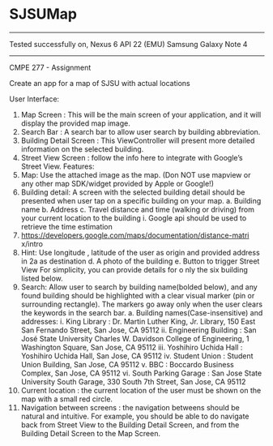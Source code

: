 # SJSUMap

***
Tested successfully on, 
Nexus 6 API 22 (EMU)
Samsung Galaxy Note 4
***

CMPE 277 - Assignment

Create an app for a map of SJSU with actual locations

User Interface:
1. Map Screen : This will be the main screen of your application, and it will display the
provided map image.
2. Search Bar : A search bar to allow user search by building abbreviation.
3. Building Detail Screen : This ViewController will present more detailed information on
the selected building.
4. Street View Screen : follow the info here to integrate with Google’s Street View.
Features:
1. Map: Use the attached image as the map. (Don NOT use mapview or any other map
SDK/widget provided by Apple or Google!)
2. Building detail: A screen with the selected building detail should be presented when
user tap on a specific building on your map.
a. Building name
b. Address
c. Travel distance and time (walking or driving) from your current location to the
building
i. Google api should be used to retrieve the time estimation
1. https://developers.google.com/maps/documentation/distance-matri
x/intro
2. Hint: Use longitude , latitude of the user as origin and provided
address in 2a as destination
d. A photo of the building
e. Button to trigger Street View
For simplicity, you can provide details for o nly the six building listed below.
3. Search: Allow user to search by building name(bolded below), and any found building
should be highlighted with a clear visual marker (pin or surrounding rectangle). The
markers go away only when the user clears the keywords in the search bar.
a. Building names(Case-insensitive) and addresses:
i. King Library : Dr. Martin Luther King, Jr. Library, 150 East San Fernando
Street, San Jose, CA 95112
ii. Engineering Building : San José State University Charles W. Davidson
College of Engineering, 1 Washington Square, San Jose, CA 95112
iii. Yoshihiro Uchida Hall : Yoshihiro Uchida Hall, San Jose, CA 95112
iv. Student Union : Student Union Building, San Jose, CA 95112
v. BBC : Boccardo Business Complex, San Jose, CA 95112
vi. South Parking Garage : San Jose State University South Garage, 330
South 7th Street, San Jose, CA 95112
4. Current location : the current location of the user must be shown on the map with a
small red circle.
5. Navigation between screens : the navigation betweens should be natural and intuitive.
For example, you should be able to do navigate back from Street View to the Building
Detail Screen, and from the Building Detail Screen to the Map Screen.
